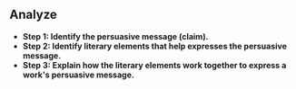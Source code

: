 ## Analyze
- **Step 1: Identify the persuasive message (claim).**
- **Step 2: Identify literary elements that help expresses the persuasive message.**
- **Step 3: Explain how the literary elements work together to express a work's persuasive message.**

